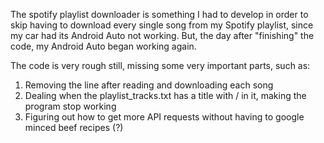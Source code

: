 The spotify playlist downloader is something I had to develop in order to skip having to download every single song from my Spotify playlist, since my car had its Android Auto not working.
But, the day after "finishing" the code, my Android Auto began working again.

The code is very rough still, missing some very important parts, such as:
  1. Removing the line after reading and downloading each song
  2. Dealing when the playlist_tracks.txt has a title with / in it, making the program stop working
  3. Figuring out how to get more API requests without having to google minced beef recipes (?)

